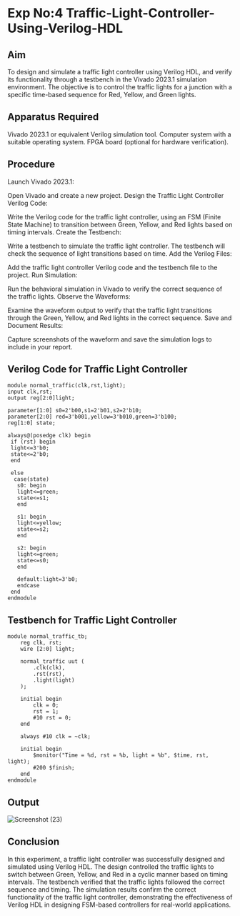# Exp No:4 Traffic-Light-Controller-Using-Verilog-HDL

## Aim
To design and simulate a traffic light controller using Verilog HDL, and verify its functionality through a testbench in the Vivado 2023.1 simulation environment. The objective is to control the traffic lights for a junction with a specific time-based sequence for Red, Yellow, and Green lights.

## Apparatus Required

Vivado 2023.1 or equivalent Verilog simulation tool.
Computer system with a suitable operating system.
FPGA board (optional for hardware verification).

## Procedure

Launch Vivado 2023.1:

Open Vivado and create a new project.
Design the Traffic Light Controller Verilog Code:

Write the Verilog code for the traffic light controller, using an FSM (Finite State Machine) to transition between Green, Yellow, and Red lights based on timing intervals.
Create the Testbench:

Write a testbench to simulate the traffic light controller. The testbench will check the sequence of light transitions based on time.
Add the Verilog Files:

Add the traffic light controller Verilog code and the testbench file to the project.
Run Simulation:

Run the behavioral simulation in Vivado to verify the correct sequence of the traffic lights.
Observe the Waveforms:

Examine the waveform output to verify that the traffic light transitions through the Green, Yellow, and Red lights in the correct sequence.
Save and Document Results:

Capture screenshots of the waveform and save the simulation logs to include in your report.

## Verilog Code for Traffic Light Controller

```
module normal_traffic(clk,rst,light);
input clk,rst;
output reg[2:0]light;

parameter[1:0] s0=2'b00,s1=2'b01,s2=2'b10;
parameter[2:0] red=3'b001,yellow=3'b010,green=3'b100;
reg[1:0] state;

always@(posedge clk) begin
 if (rst) begin
 light<=3'b0;
 state<=2'b0;
 end
 
 else
  case(state)
   s0: begin
   light<=green;
   state<=s1;
   end
   
   s1: begin
   light<=yellow;
   state<=s2;
   end
   
   s2: begin
   light<=green;
   state<=s0;
   end
   
   default:light=3'b0;
   endcase
 end
endmodule

```

## Testbench for Traffic Light Controller
```
module normal_traffic_tb;
    reg clk, rst;
    wire [2:0] light;

    normal_traffic uut (
        .clk(clk),
        .rst(rst),
        .light(light)
    );

    initial begin
        clk = 0;
        rst = 1;
        #10 rst = 0;
    end

    always #10 clk = ~clk;

    initial begin
        $monitor("Time = %d, rst = %b, light = %b", $time, rst, light);
        #200 $finish;
    end
endmodule
```
## Output
![Screenshot (23)](https://github.com/user-attachments/assets/ef34bfce-fab3-4dc4-b05b-b5563a1f6373)


## Conclusion

In this experiment, a traffic light controller was successfully designed and simulated using Verilog HDL. The design controlled the traffic lights to switch between Green, Yellow, and Red in a cyclic manner based on timing intervals. The testbench verified that the traffic lights followed the correct sequence and timing. The simulation results confirm the correct functionality of the traffic light controller, demonstrating the effectiveness of Verilog HDL in designing FSM-based controllers for real-world applications.
